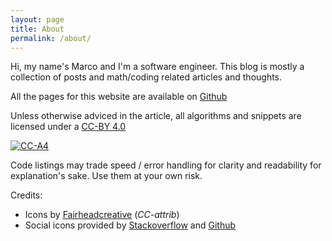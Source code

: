 ```yaml
---
layout: page
title: About
permalink: /about/
---
```


Hi, my name's Marco and I'm a software engineer. This blog is mostly a collection
of posts and math/coding related articles and thoughts.

All the pages for this website are available on [Github](https://github.com/marcodiiga/marcodiiga.github.io)

Unless otherwise adviced in the article, all algorithms and snippets are licensed under a
[CC-BY 4.0](http://creativecommons.org/licenses/by/4.0/)

[![CC-A4](https://licensebuttons.net/l/by/4.0/88x31.png)](http://creativecommons.org/licenses/by/4.0/)

Code listings may trade speed / error handling for clarity and readability for explanation's sake.
Use them at your own risk.

Credits:

* Icons by [Fairheadcreative](http://fairheadcreative.com) (*CC-attrib*)
* Social icons provided by [Stackoverflow](http://stackoverflow.com) and [Github](https://github.com)
